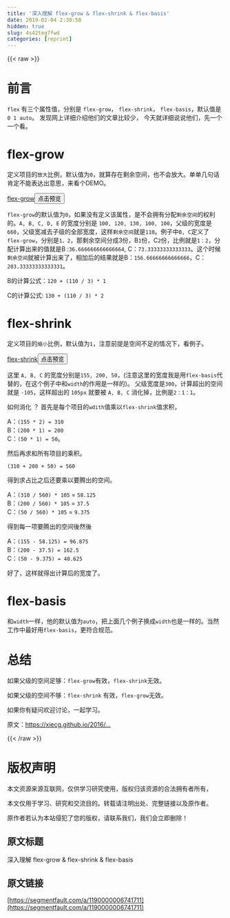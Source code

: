 ```yaml
---
title: '深入理解 flex-grow & flex-shrink & flex-basis' 
date: 2019-02-04 2:30:58
hidden: true
slug: 4s42teg7fwd
categories: [reprint]
---
```


{{< raw >}}

                    
<h1 id="articleHeader0">前言</h1>
<p><code>flex</code> 有三个属性值，分别是 <code>flex-grow</code>， <code>flex-shrink</code>， <code>flex-basis</code>，默认值是 <code>0 1 auto</code>。 发现网上详细介绍他们的文章比较少， 今天就详细说说他们，先一个一个看。</p>
<h1 id="articleHeader1">flex-grow</h1>
<p>定义项目的<code>放大</code>比例，默认值为<code>0</code>，就算存在剩余空间，也不会放大。单单几句话肯定不能表达出意思，来看个DEMO。</p>
<p><a href="https://jsfiddle.net/xiecg/var5eabk/" rel="nofollow noreferrer" target="_blank">flex-grow</a><button class="btn btn-xs btn-default ml10 preview" data-url="xiecg/var5eabk/" data-typeid="0">点击预览</button></p>
<p><code>flex-grow</code>的默认值为<code>0</code>，如果没有定义该属性，是不会拥有分配<code>剩余空间</code>的权利的。<code>A, B, C, D, E</code> 的宽度分别是 <code>100, 120, 130, 100, 100</code>，父级的宽度是<code>660</code>，父级宽减去子级的全部宽度，这样<code>剩余空间</code>就是<code>110</code>。例子中<code>B, C</code>定义了<code>flex-grow</code>，分别是<code>1，2</code>，那剩余空间分成3份，B<code>1</code>份，C<code>2</code>份，比例就是<code>1：2</code>，分配计算出来的值就是B :<code>36.666666666666664</code>, C：<code>73.33333333333333</code>。这个时候<code>剩余空间</code>就被计算出来了，相加后的结果就是B：<code>156.66666666666666</code>，C：<code>203.33333333333331</code>。</p>
<p>B的计算公式：<code>120 + (110 / 3) * 1</code></p>
<p>C的计算公式: <code>130 + (110 / 3) * 2</code></p>
<h1 id="articleHeader2">flex-shrink</h1>
<p>定义项目的<code>缩小</code>比例，默认值为<code>1</code>，注意前提是空间不足的情况下，看例子。</p>
<p><a href="https://jsfiddle.net/xiecg/wLsndgLy/" rel="nofollow noreferrer" target="_blank">flex-shrink</a><button class="btn btn-xs btn-default ml10 preview" data-url="xiecg/wLsndgLy/" data-typeid="0">点击预览</button></p>
<p>这里 <code>A, B, C</code> 的宽度分别是<code>155, 200, 50</code>，(注意这里的宽度我是用<code>flex-basis</code>代替的，在这个例子中和<code>width</code>的作用是一样的)。 父级宽度是<code>300</code>，计算超出的空间就是 <code>-105</code>，这样超出的 <code>105px</code> 就要被 <code>A, B, C</code> 消化掉，比例是<code>2：1：1</code>。</p>
<p>如何消化 ？ 首先是每个项目的<code>wdith</code>值乘以<code>flex-shrink</code>值求积，</p>
<p>A：<code>(155 * 2) = 310</code><br>B：<code>(200 * 1) = 200</code><br>C：<code>(50 * 1) = 50</code>。</p>
<p>然后再求和所有项目的乘积。</p>
<p><code>(310 + 200 + 50) = 560</code></p>
<p>得到求占比之后还要乘以要腾出的空间。</p>
<p>A：<code>(310 / 560) * 105</code> = <code>58.125</code><br>B：<code>(200 / 560) * 105</code> = <code>37.5</code><br>C：<code>(50 / 560) * 105</code> = <code>9.375</code></p>
<p>得到每一项要腾出的空间後然後</p>
<p>A：<code>(155 - 58.125) = 96.875</code><br>B：<code>(200 - 37.5) = 162.5</code><br>C：<code>(50 - 9.375) = 40.625</code></p>
<p>好了，这样就得出计算后的宽度了。</p>
<h1 id="articleHeader3">flex-basis</h1>
<p>和<code>width</code>一样，他的默认值为<code>auto</code>，把上面几个例子换成<code>width</code>也是一样的。当然工作中最好用<code>flex-basis</code>，更符合规范。</p>
<h1 id="articleHeader4">总结</h1>
<p>如果父级的空间足够：<code>flex-grow</code>有效，<code>flex-shrink</code>无效。</p>
<p>如果父级的空间不够：<code>flex-shrink</code> 有效，<code>flex-grow</code>无效。</p>
<p>如果你有疑问欢迎讨论，一起学习。</p>
<p>原文：<a href="https://xiecg.github.io/2016/08/28/flex/" rel="nofollow noreferrer" target="_blank"></a><a href="https://xiecg.github.io/2016/08/28/flex/" rel="nofollow noreferrer" target="_blank">https://xiecg.github.io/2016/...</a></p>

                
{{< /raw >}}

# 版权声明
本文资源来源互联网，仅供学习研究使用，版权归该资源的合法拥有者所有，

本文仅用于学习、研究和交流目的。转载请注明出处、完整链接以及原作者。

原作者若认为本站侵犯了您的版权，请联系我们，我们会立即删除！

## 原文标题
深入理解 flex-grow & flex-shrink & flex-basis

## 原文链接
[https://segmentfault.com/a/1190000006741711](https://segmentfault.com/a/1190000006741711)

